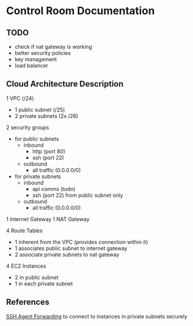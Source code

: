 # Control Room Documentation

## TODO 
- check if nat gateway is working
- better security policies
- key management
- load balancer

## Cloud Architecture Description
1 VPC (/24)
- 1 public subnet (/25)
- 2 private subnets (2x /26)

2 security groups
- for public subnets
  - inbound
    - http (port 80)
    - ssh (port 22)
  - outbound
    - all traffic (0.0.0.0/0)
- for private subnets
  - inbound
    - api comms (todo)
    - ssh (port 22) from public subnet only
  - outbound
    - all traffic (0.0.0.0/0)

1 Internet Gateway
1 NAT Gateway

4 Route Tables
- 1 inherent from the VPC (provides connection within it)
- 1 associates public subnet to internet gateway
- 2 associate private subnets to nat gateway

4 EC2 Instances
- 2 in public subnet
- 1 in each private subnet


## References
[SSH Agent Forwarding](https://mistwire.com/ssh-agent-forwarding-in-aws/) to connect to instances in private subnets securely
